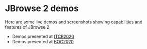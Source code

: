 # JBrowse 2 demos

Here are some live demos and screenshots showing capabilities and features of
JBrowse 2

- Demos presented at [ITCR2020](http://jbrowse.org/demos/itcr2020/)
- Demos presented at [BOG2020](http://jbrowse.org/demos/bog2020/)
